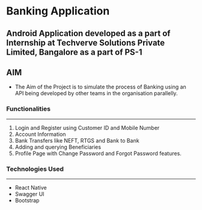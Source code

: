 # Banking Application

## Android Application developed as a part of Internship at Techverve Solutions Private Limited, Bangalore as a part of PS-1

## AIM
- The Aim of the Project is to simulate the process of Banking using an API being developed by other teams in the organisation parallelly.

### Functionalities
---
1. Login and Register using Customer ID and Mobile Number
2. Account Information
3. Bank Transfers like NEFT, RTGS and Bank to Bank
4. Adding and querying Beneficiaries
5. Profile Page with Change Password and Forgot Password features.



### Technologies Used
---
* React Native
* Swagger UI
* Bootstrap

